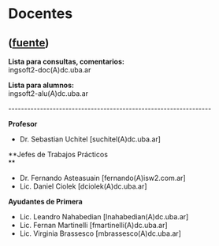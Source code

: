 # Docentes
([fuente](https://campus.exactas.uba.ar/course/view.php?id=1003))
---
**Lista para consultas, comentarios:**  
ingsoft2-doc(A)dc.uba.ar  
  
 **Lista para alumnos:**  
ingsoft2-alu(A)dc.uba.ar

\----------------------------------------------------------------

**Profesor**

  - Dr. Sebastian Uchitel [suchitel(A)dc.uba.ar]

**Jefes de Trabajos Prácticos  
**

  - Dr. Fernando Asteasuain [fernando(A)isw2.com.ar]
  - Lic. Daniel Ciolek [dciolek(A)dc.uba.ar]

**Ayudantes de Primera**

  - Lic. Leandro Nahabedian [lnahabedian(A)dc.uba.ar]
  - Lic. Fernan Martinelli [fmartinelli(A)dc.uba.ar]
  - Lic. Virginia Brassesco [mbrassesco(A)dc.uba.ar]

